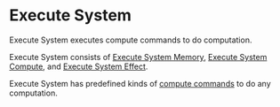 # **Execute System**



Execute System executes compute commands to do computation.



Execute System consists of [Execute System Memory](Memory/a.md), [Execute System Compute](Compute/a.md), and [Execute System Effect](Effect/a.md).




Execute System has predefined kinds of [compute commands](ComputeCommand/a.md) to do any computation.
